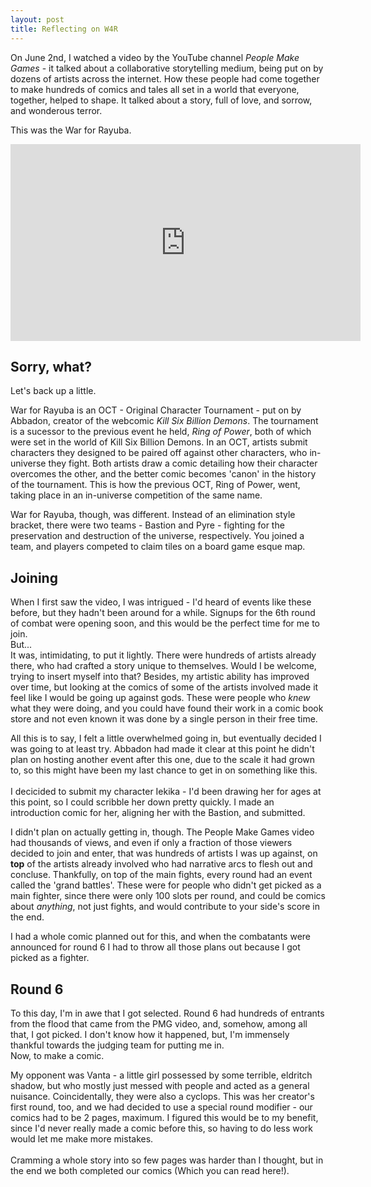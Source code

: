 ```yaml
---
layout: post
title: Reflecting on W4R
---
```

On June 2nd, I watched a video by the YouTube channel *People Make Games* - it talked about a collaborative storytelling medium, being put on by dozens of artists across the internet. How these people had come together to make hundreds of comics and tales all set in a world that everyone, together, helped to shape. It talked about a story, full of love, and sorrow, and wonderous terror.

This was the War for Rayuba.

<iframe width="560" height="315" src="https://www.youtube.com/embed/8Jm8URxXFF0" title="YouTube video player" frameborder="0" allow="accelerometer; autoplay; clipboard-write; encrypted-media; gyroscope; picture-in-picture" allowfullscreen></iframe>

## Sorry, what?
Let's back up a little.

War for Rayuba is an OCT - Original Character Tournament - put on by Abbadon, creator of the webcomic *Kill Six Billion Demons*. The tournament is a sucessor to the previous event he held, *Ring of Power*, both of which were set in the world of Kill Six Billion Demons. In an OCT, artists submit characters they designed to be paired off against other characters, who in-universe they fight. Both artists draw a comic detailing how their character overcomes the other, and the better comic becomes 'canon' in the history of the tournament. This is how the previous OCT, Ring of Power, went, taking place in an in-universe competition of the same name.

War for Rayuba, though, was different. Instead of an elimination style bracket, there were two teams - Bastion and Pyre - fighting for the preservation and destruction of the universe, respectively. You joined a team, and players competed to claim tiles on a board game esque map.

## Joining
When I first saw the video, I was intrigued - I'd heard of events like these before, but they hadn't been around for a while. Signups for the 6th round of combat were opening soon, and this would be the perfect time for me to join.<br>
But...<br>
It was, intimidating, to put it lightly. There were hundreds of artists already there, who had crafted a story unique to themselves. Would I be welcome, trying to insert myself into that? Besides, my artistic ability has improved over time, but looking at the comics of some of the artists involved made it feel like I would be going up against gods. These were people who *knew* what they were doing, and you could have found their work in a comic book store and not even known it was done by a single person in their free time.

All this is to say, I felt a little overwhelmed going in, but eventually decided I was going to at least try. Abbadon had made it clear at this point he didn't plan on hosting another event after this one, due to the scale it had grown to, so this might have been my last chance to get in on something like this.<br><br>
I decicided to submit my character Iekika - I'd been drawing her for ages at this point, so I could scribble her down pretty quickly. I made an introduction comic for her, aligning her with the Bastion, and submitted.

I didn't plan on actually getting in, though. The People Make Games video had thousands of views, and even if only a fraction of those viewers decided to join and enter, that was hundreds of artists I was up against, on **top** of the artists already involved who had narrative arcs to flesh out and concluse. Thankfully, on top of the main fights, every round had an event called the 'grand battles'. These were for people who didn't get picked as a main fighter, since there were only 100 slots per round, and could be comics about *anything*, not just fights, and would contribute to your side's score in the end.

I had a whole comic planned out for this, and when the combatants were announced for round 6 I had to throw all those plans out because I got picked as a fighter.

## Round 6
To this day, I'm in awe that I got selected. Round 6 had hundreds of entrants from the flood that came from the PMG video, and, somehow, among all that, I got picked. I don't know how it happened, but, I'm immensely thankful towards the judging team for putting me in.<br>
Now, to make a comic.

My opponent was Vanta - a little girl possessed by some terrible, eldritch shadow, but who mostly just messed with people and acted as a general nuisance. Coincidentally, they were also a cyclops. This was her creator's first round, too, and we had decided to use a special round modifier - our comics had to be 2 pages, maximum. I figured this would be to my benefit, since I'd never really made a comic before this, so having to do less work would let me make more mistakes.<br><br>
Cramming a whole story into so few pages was harder than I thought, but in the end we both completed our comics (Which you can read here!). 